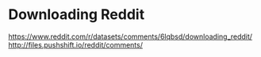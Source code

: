# Downloading Reddit
https://www.reddit.com/r/datasets/comments/6lqbsd/downloading_reddit/  
http://files.pushshift.io/reddit/comments/  


